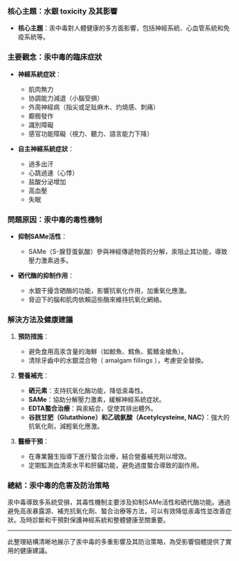 ### 核心主題：水銀 toxicity 及其影響

- **核心主題**：汞中毒對人體健康的多方面影響，包括神經系統、心血管系統和免疫系統等。

### 主要觀念：汞中毒的臨床症狀

- **神經系統症狀**：
  - 肌肉無力
  - 协調能力減退（小腦受損）
  - 外周神經病（指尖或足趾麻木、灼燒感、刺痛）
  - 癫癇發作
  - 識別障礙
  - 感官功能障礙（視力、聽力、語言能力下降）

- **自主神經系統症狀**：
  - 過多出汗
  - 心跳過速（心悸）
  - 盐酸分泌增加
  - 高血壓
  - 失眠

### 問題原因：汞中毒的毒性機制

- **抑制SAMe活性**：
  - SAMe（S-腺苷蛋氨酸）參與神經傳遞物質的分解，汞阻止其功能，導致壓力激素過多。

- **硒代酶的抑制作用**：
  - 水銀干擾含硒酶的功能，影響抗氧化作用，加重氧化應激。
  - 脅迫下的腦和肌肉依賴這些酶來維持抗氧化網絡。

### 解決方法及健康建議

1. **預防措施**：
   - 避免食用高汞含量的海鮮（如鯨魚、鱈魚、藍鳍金槍魚）。
   - 清除牙齒中的水銀混合物（ amalgam fillings ），考慮安全替換。

2. **營養補充**：
   - **硒元素**：支持抗氧化酶功能，降低汞毒性。
   - **SAMe**：協助分解壓力激素，緩解神經系統症狀。
   - **EDTA螯合治療**：與汞結合，促使其排出體外。
   - **谷胱甘肥（Glutathione）和乙硫氨酸（Acetylcysteine, NAC）**：強大的抗氧化劑，減輕氧化應激。

3. **醫療干預**：
   - 在專業醫生指導下進行螯合治療，結合營養補充劑以增效。
   - 定期監測血清汞水平和肝臟功能，避免過度螯合導致的副作用。

### 總結：汞中毒的危害及防治策略

汞中毒導致多系統受損，其毒性機制主要涉及抑制SAMe活性和硒代酶功能。通過避免高汞暴露源、補充抗氧化劑、螯合治療等方法，可以有效降低汞毒性並改善症狀。及時診斷和干預對保護神經系統和整體健康至關重要。

---

此整理結構清晰地展示了汞中毒的多重影響及其防治策略，為受影響個體提供了實用的健康建議。